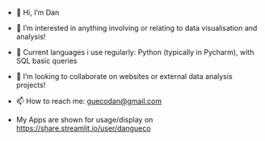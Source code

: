 - 👋 Hi, I’m Dan
- 👀 I’m interested in anything involving or relating to data visualisation and analysis!
- 🌱 Current languages i use regularly: Python (typically in Pycharm), with SQL basic queries
- 💞️ I’m looking to collaborate on websites or external data analysis projects!
- 📫 How to reach me: guecodan@gmail.com

- My Apps are shown for usage/display on https://share.streamlit.io/user/dangueco

<!---
DANGUECO/DANGUECO is a ✨ special ✨ repository because its `README.md` (this file) appears on your GitHub profile.
You can click the Preview link to take a look at your changes.
--->
